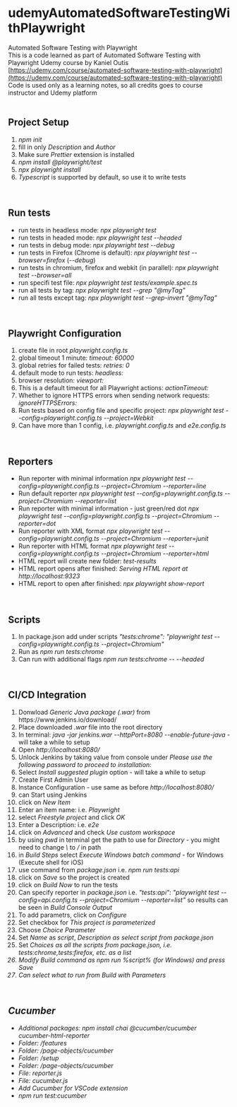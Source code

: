 # udemyAutomatedSoftwareTestingWithPlaywright

Automated Software Testing with Playwright<br />
This is a code learned as part of Automated Software Testing with Playwright Udemy course by Kaniel Outis<br />
[https://udemy.com/course/automated-software-testing-with-playwright](https://udemy.com/course/automated-software-testing-with-playwright)<br />
Code is used only as a learning notes, so all credits goes to course instructor and Udemy platform<br />
<br />

## Project Setup

<ol>
<li><em>npm init</em></li>
<li>fill in only <em>Description</em> and <em>Author</em></li>
<li>Make sure <em>Prettier</em> extension is installed</li>
<li><em>npm install @playwright/test</em></li>
<li><em>npx playwright install</em></li>
<li><em>Typescript</em> is supported by default, so use it to write tests</li>
</ol>

<br />

## Run tests

<ul>
<li>run tests in headless mode: <em>npx playwright test</em></li>
<li>run tests in headed mode: <em>npx playwright test --headed</em></li>
<li>run tests in debug mode: <em>npx playwright test --debug</em></li>
<li>run tests in Firefox (Chrome is default): <em>npx playwright test --browser=firefox</em> (<em>--debug</em>)</li>
<li>run tests in chromium, firefox and webkit (in parallel): <em>npx playwright test --browser=all</em></li>
<li>run specifi test file: <em>npx playwright test tests/example.spec.ts</em></li>
<li>run all tests by tag: <em>npx playwright test --grep "@myTag"</em></li>
<li>run all tests except tag: <em>npx playwright test --grep-invert "@myTag"</em></li>
</ul>

<br />

## Playwright Configuration

<ol>
<li>create file in root <em>playwright.config.ts</em></li>
<li>global timeout 1 minute: <em>timeout: 60000</em></li>
<li>global retries for failed tests: <em>retries: 0</em></li>
<li>default mode to run tests: <em>headless: </em></li>
<li>browser resolution: <em>viewport: </em></li>
<li>This is a default timeout for all Playwright actions: <em>actionTimeout: </em></li>
<li>Whether to ignore HTTPS errors when sending network requests: <em>ignoreHTTPSErrors:</em></li>
<li>Run tests based on config file and specific project: <em>npx playwright test --config=playwright.config.ts --project=Webkit</em></li>
<li>Can have more than 1 config, i.e. <em>playwright.config.ts</em> and <em>e2e.config.ts</em></li>
</ol>

<br />

## Reporters

<ul>
<li>Run reporter with minimal information <em>npx playwright test --config=playwright.config.ts --project=Chromium --reporter=line</em></li>
<li>Run default reporter <em>npx playwright test --config=playwright.config.ts --project=Chromium --reporter=list</em></li>
<li>Run reporter with minimal information - just green/red dot <em>npx playwright test --config=playwright.config.ts --project=Chromium --reporter=dot</em></li>
<li>Run reporter with XML format <em>npx playwright test --config=playwright.config.ts --project=Chromium --reporter=junit</em></li>
<li>Run reporter with HTML format <em>npx playwright test --config=playwright.config.ts --project=Chromium --reporter=html</em></li>
<li>HTML report will create new folder: <em>test-results</em></li>
<li>HTML report opens after finished: <em>Serving HTML report at http://localhost:9323</em></li>
<li>HTML report to open after finished: <em>npx playwright show-report</em></li>
</ul>

<br />

## Scripts

<ol>
<li>In package.json add under scripts <em>"tests:chrome": "playwright test --config=playwright.config.ts --project=Chromium"</em></li>
<li>Run as <em>npm run tests:chrome</em></li>
<li>Can run with additional flags <em>npm run tests:chrome -- --headed</em></li>
</ol>

<br />

## CI/CD Integration

<ol>
<li>Donwload <em>Generic Java package (.war)</em> from https://www.jenkins.io/download/</li>
<li>Place downloaded <em>.war</em> file into the root directory</li>
<li>In terminal: <em>java -jar jenkins.war --httpPort=8080 --enable-future-java</em> - will take a while to setup</li>
<li>Open <em>http://localhost:8080/</em></li>
<li>Unlock Jenkins by taking value from console under <em>Please use the following password to proceed to installation:</em></li>
<li>Select <em>Install suggested plugin</em> option  - will take a while to setup</li>
<li>Create First Admin User</li>
<li>Instance Configuration - use same as before <em>http://localhost:8080/</em></li>
<li>can Start using Jenkins</li>
<li>click on <em>New Item</em></li>
<li>Enter an item name: i.e. <em>Playwright</em></li>
<li>select <em>Freestyle project</em> and click <em>OK</em></li>
<li>Enter a Description: i.e. <em>e2e</em></li>
<li>click on <em>Advanced</em> and check <em>Use custom workspace</em></li>
<li>by using <em>pwd</em> in terminal get the path to use for <em>Directory</em> - you might need to change <em>\</em> to <em>/</em> in path</li>
<li>in <em>Build Steps</em> select <em>Execute Windows batch command</em> - for Windows (Execute shell for iOS)</li>
<li>use command from <em>package.json</em> i.e. <em>npm run tests:api</em></li>
<li>click on <em>Save</em> so the project is created</li>
<li>click on <em>Build Now</em> to run the tests</li>
<li>Can specify reporter in <em>package.json</em> i.e. <em>"tests:api": "playwright test --config=api.config.ts --project=Chromium --reporter=list"</em> so results can be seen in <em>Build Console Output</em></li>
<li>To add parametrs, click on <em>Configure</em></li>
<li>Set checkbox for <em>This project is parameterized</em></li>
<li>Choose <em>Choice Parameter</em></li>
<li>Set <em>Name</em> as <em>script</em>, <em>Description as</em> <em>select script from package.json</em></li>
<li>Set <em>Choices<em> as all the scripts from <em>package.json</em>, i.e. <em>tests:chrome<em>,<em>tests:firefox<em>, etc. as a list</li>
<li>Modify <em>Build<em> command as <em>npm run %script%</em> (for Windows) and press <em>Save</em></li>
<li>Can select what to run from <em>Build with Parameters</em></li>
</ol>

<br />

## Cucumber

<ul>
<li>Additional packages: <em>npm install chai @cucumber/cucumber cucumber-html-reporter</em></li>
<li>Folder: <em>/features</em></li>
<li>Folder: <em>/page-objects/cucumber</em></li>
<li>Folder: <em>/setup</em></li>
<li>Folder: <em>/page-objects/cucumber</em></li>
<li>File: <em>reporter.js</em></li>
<li>File: <em>cucumber.js</em></li>
<li>Add Cucumber for VSCode extension</li>
<li>npm run test:cucumber</li>
</ul>
